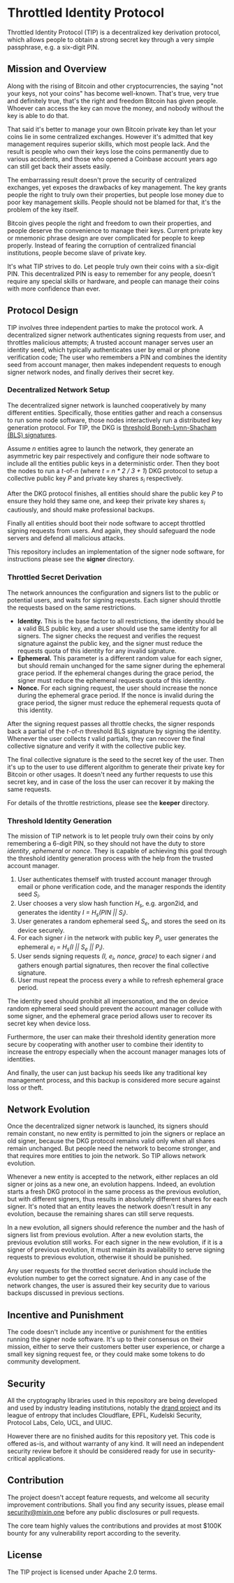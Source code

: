 # Throttled Identity Protocol

Throttled Identity Protocol (TIP) is a decentralized key derivation protocol, which allows people to obtain a strong secret key through a very simple passphrase, e.g. a six-digit PIN.

## Mission and Overview

Along with the rising of Bitcoin and other cryptocurrencies, the saying "not your keys, not your coins" has become well-known. That's true, very true and definitely true, that's the right and freedom Bitcoin has given people. Whoever can access the key can move the money, and nobody without the key is able to do that.

That said it's better to manage your own Bitcoin private key than let your coins lie in some centralized exchanges. However it's admitted that key management requires superior skills, which most people lack. And the result is people who own their keys lose the coins permanently due to various accidents, and those who opened a Coinbase account years ago can still get back their assets easily.

The embarrassing result doesn't prove the security of centralized exchanges, yet exposes the drawbacks of key management. The key grants people the right to truly own their properties, but people lose money due to poor key management skills. People should not be blamed for that, it's the problem of the key itself.

Bitcoin gives people the right and freedom to own their properties, and people deserve the convenience to manage their keys. Current private key or mnemonic phrase design are over complicated for people to keep properly. Instead of fearing the corruption of centralized financial institutions, people become slave of private key.

It's what TIP strives to do. Let people truly own their coins with a six-digit PIN. This decentralized PIN is easy to remember for any people, doesn't require any special skills or hardware, and people can manage their coins with more confidence than ever.

## Protocol Design

TIP involves three independent parties to make the protocol work. A decentralized signer network authenticates signing requests from user, and throttles malicious attempts; A trusted account manager serves user an identity seed, which typically authenticates user by email or phone verification code; The user who remembers a PIN and combines the identity seed from account manager, then makes independent requests to enough signer network nodes, and finally derives their secret key.

### Decentralized Network Setup

The decentralized signer network is launched cooperatively by many different entities. Specifically, those entities gather and reach a consensus to run some node software, those nodes interactively run a distributed key generation protocol. For TIP, the DKG is [threshold Boneh-Lynn-Shacham (BLS) signatures](https://en.wikipedia.org/wiki/Boneh%E2%80%93Lynn%E2%80%93Shacham).

Assume *n* entities agree to launch the network, they generate an asymmetric key pair respectively and configure their node software to include all the entities public keys in a deterministic order. Then they boot the nodes to run a *t*-of-*n* (where _t = n * 2 / 3 + 1_) DKG protocol to setup a collective public key *P* and private key shares *s<sub>i</sub>* respectively.

After the DKG protocol finishes, all entities should share the public key *P* to  ensure they hold they same one, and keep their private key shares *s<sub>i</sub>* cautiously, and should make professional backups.

Finally all entities should boot their node software to accept throttled signing requests from users. And again, they should safeguard the node servers and defend all malicious attacks.

This repository includes an implementation of the signer node software, for instructions please see the **signer** directory.

### Throttled Secret Derivation

The network announces the configuration and signers list to the public or potential users, and waits for signing requests. Each signer should throttle the requests based on the same restrictions.

- **Identity.** This is the base factor to all restrictions, the identity should be a valid BLS public key, and a user should use the same identity for all signers. The signer checks the request and verifies the request signature against the public key, and the signer must reduce the requests quota of this identity for any invalid signature.
- **Ephemeral.** This parameter is a different random value for each signer, but should remain unchanged for the same signer during the ephemeral grace period. If the ephemeral changes during the grace period, the signer must reduce the ephemeral requests quota of this identity.
- **Nonce.** For each signing request, the user should increase the nonce during the ephemeral grace period. If the nonce is invalid during the grace period, the signer must reduce the ephemeral requests quota of this identity.

After the signing request passes all throttle checks, the signer responds back a partial of the *t*-of-*n* threshold BLS signature by signing the identity. Whenever the user collects *t* valid partials, they can recover the final collective signature and verify it with the collective public key.

The final collective signature is the seed to the secret key of the user. Then it's up to the user to use different algorithm to generate their private key for Bitcoin or other usages. It doesn't need any further requests to use this secret key, and in case of the loss the user can recover it by making the same requests.

For details of the throttle restrictions, please see the **keeper** directory.

### Threshold Identity Generation

The mission of TIP network is to let people truly own their coins by only remembering a 6-digit PIN, so they should not have the duty to store *identity*, *ephemeral* or *nonce*. They is capable of achieving this goal through the threshold identity generation process with the help from the trusted account manager.

1. User authenticates themself with trusted account manager through email or phone verification code, and the manager responds the identity seed *S<sub>i</sub>*.
2. User chooses a very slow hash function *H<sub>s</sub>*, e.g. argon2id, and generates the identity *I = H<sub>s</sub>(PIN || S<sub>i</sub>)*.
3. User generates a random ephemeral seed *S<sub>e</sub>*, and stores the seed on its device securely.
4. For each signer *i* in the network with public key *P<sub>i</sub>*, user generates the ephemeral *e<sub>i</sub> = H<sub>s</sub>(I || S<sub>e</sub> || P<sub>i</sub>)*.
5. User sends signing requests *(I, e<sub>i</sub>, nonce, grace)* to each signer *i* and gathers enough partial signatures, then recover the final collective signature.
6. User must repeat the process every a while to refresh ephemeral grace period.

The identity seed should prohibit all impersonation, and the on device random ephemeral seed should prevent the account manager collude with some signer, and the ephemeral grace period allows user to recover its secret key when device loss.

Furthermore, the user can make their threshold identity generation more secure by cooperating with another user to combine their identity to increase the entropy especially when the account manager manages lots of identities.

And finally, the user can just backup his seeds like any traditional key management process, and this backup is considered more secure against loss or theft.

## Network Evolution

Once the decentralized signer network is launched, its signers should remain constant, no new entity is permitted to join the signers or replace an old signer, because the DKG protocol remains valid only when all shares remain unchanged. But people need the network to become stronger, and that requires more entities to join the network. So TIP allows network evolution.

Whenever a new entity is accepted to the network, either replaces an old signer or joins as a new one, an evolution happens. Indeed, an evolution starts a fresh DKG protocol in the same process as the previous evolution, but with different signers, thus results in absolutely different shares for each signer. It's noted that an entity leaves the network doesn't result in any evolution, because the remaining shares can still serve requests.

In a new evolution, all signers should reference the number and the hash of signers list from previous evolution. After a new evolution starts, the previous evolution still works. For each signer in the new evolution, if it is a signer of previous evolution, it must maintain its availability to serve signing requests to previous evolution, otherwise it should be punished.

Any user requests for the throttled secret derivation should include the evolution number to get the correct signature. And in any case of the network changes, the user is assured their key security due to various backups discussed in previous sections.

## Incentive and Punishment

The code doesn't include any incentive or punishment for the entities running the signer node software. It's up to their consensus on their mission, either to serve their customers better user experience, or charge a small key signing request fee, or they could make some tokens to do community development.

## Security

All the cryptography libraries used in this repository are being developed and used by industry leading institutions, notably the [drand project](https://github.com/drand/drand) and its league of entropy that includes Cloudflare, EPFL, Kudelski Security, Protocol Labs, Celo, UCL, and UIUC.

However there are no finished audits for this repository yet. This code is offered as-is, and without warranty of any kind. It will need an independent security review before it should be considered ready for use in security-critical applications.

## Contribution

The project doesn't accept feature requests, and welcome all security improvement contributions. Shall you find any security issues, please email security@mixin.one before any public disclosures or pull requests.

The core team highly values the contributions and provides at most $100K bounty for any vulnerability report according to the severity.

## License

The TIP project is licensed under Apache 2.0 terms.
